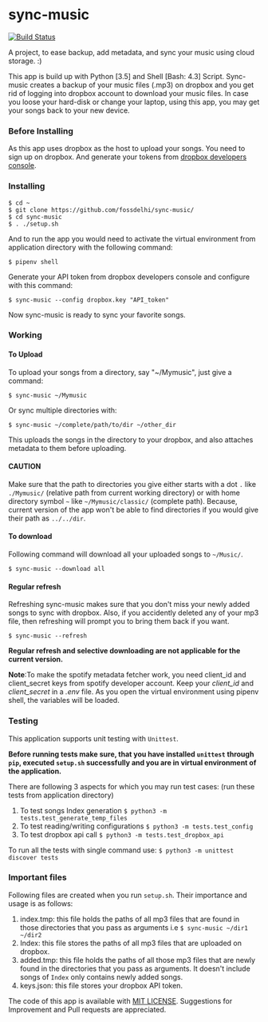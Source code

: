 # sync-music
[![Build Status](https://travis-ci.org/fossdelhi/sync-music.svg?branch=master)](https://travis-ci.org/fossdelhi/sync-music)

A project, to ease backup, add metadata, and sync your music using cloud storage. :)

This app is build up with Python [3.5] and Shell [Bash: 4.3] Script.
Sync-music creates a backup of your music files (.mp3) on dropbox and you get rid of logging into dropbox account to download your music files. In case you loose your hard-disk or change your laptop, using this app, you may get your songs back to your new device.

### Before Installing
As this app uses dropbox as the host to upload your songs. You need to sign up on dropbox. And generate your tokens from [dropbox developers console](https://www.dropbox.com/developers/apps).

### Installing
```
$ cd ~
$ git clone https://github.com/fossdelhi/sync-music/
$ cd sync-music
$ . ./setup.sh
```

And to run the app you would need to activate the virtual environment from application directory with the following command:
```
$ pipenv shell
```

Generate your API token from dropbox developers console and configure with this command:
```
$ sync-music --config dropbox.key "API_token"
```

Now sync-music is ready to sync your favorite songs.

### Working
#### To Upload
To upload your songs from a directory, say "~/Mymusic", just give a command:
```
$ sync-music ~/Mymusic
```
Or sync multiple directories with:
```
$ sync-music ~/complete/path/to/dir ~/other_dir
```

This uploads the songs in the directory to your dropbox, and also attaches metadata to them before uploading.
#### CAUTION
Make sure that the path to directories you give either starts with a dot ```.``` like ```./Mymusic/``` (relative path from current working directory) or with home directory symbol ```~``` like ```~/Mymusic/classic/``` (complete path). Because, current version of the app won't be able to find directories if you would give their path as ```../../dir```.

#### To download
Following command will download all your uploaded songs to ```~/Music/```.

```
$ sync-music --download all
```

#### Regular refresh
Refreshing sync-music makes sure that you don't miss your newly added songs to sync with dropbox. Also, if you accidently deleted any of your mp3 file, then refreshing will prompt you to bring them back if you want.

```
$ sync-music --refresh
```
**Regular refresh and selective downloading are not applicable for the current version.**

**Note**:To make the spotify metadata fetcher work, you need client_id and client_secret keys from spotify developer account.
Keep your *client_id* and *client_secret* in a *.env* file. As you open the virtual environment using pipenv shell, the variables will be loaded.

### Testing
This application supports unit testing with ```Unittest```.

**Before running tests make sure, that you have installed ```unittest``` through ```pip```, executed ```setup.sh``` successfully and you are in virtual environment of the application.**

There are following 3 aspects for which you may run test cases:
(run these tests from application directory)

1. To test songs Index generation ```$ python3 -m tests.test_generate_temp_files```
2. To test reading/writing configurations ```$ python3 -m tests.test_config```
3. To test dropbox api call ```$ python3 -m tests.test_dropbox_api```

To run all the tests with single command use:
```$ python3 -m unittest discover tests```


### Important files
Following files are created when you run ```setup.sh```. Their importance and usage is as follows:

1. index.tmp: this file holds the paths of all mp3 files that are found in those directories that you pass as arguments i.e ```$ sync-music ~/dir1 ~/dir2```
2. Index: this file stores the paths of all mp3 files that are uploaded on dropbox.
3. added.tmp: this file holds the paths of all those mp3 files that are newly found in the directories that you pass as arguments. It doesn't include songs of ```Index``` only contains newly added songs.
4. keys.json: this file stores your dropbox API token.

The code of this app is available with [MIT LICENSE](https://github.com/fossdelhi/sync-music/blob/syncing/LICENSE).
Suggestions for Improvement and Pull requests are appreciated.

